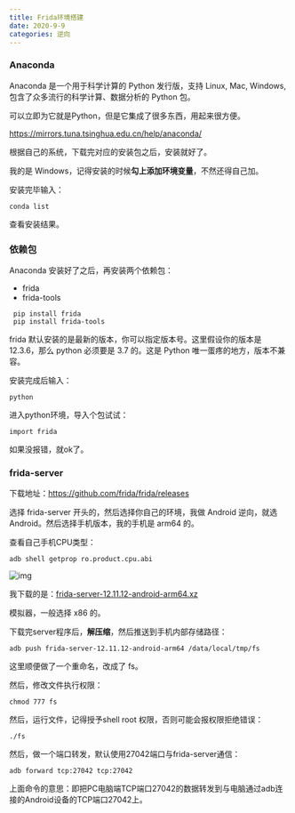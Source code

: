 ```yaml
---
title: Frida环境搭建
date: 2020-9-9
categories: 逆向
---
```


### Anaconda

Anaconda 是一个用于科学计算的 Python 发行版，支持 Linux, Mac, Windows, 包含了众多流行的科学计算、数据分析的 Python 包。

可以立即为它就是Python，但是它集成了很多东西，用起来很方便。

https://mirrors.tuna.tsinghua.edu.cn/help/anaconda/

根据自己的系统，下载完对应的安装包之后，安装就好了。

我的是 Windows，记得安装的时候**勾上添加环境变量**，不然还得自己加。

安装完毕输入：

```
conda list
```

查看安装结果。



### 依赖包

Anaconda 安装好了之后，再安装两个依赖包：

- frida
- frida-tools

```
 pip install frida
 pip install frida-tools
```

frida 默认安装的是最新的版本，你可以指定版本号。这里假设你的版本是 12.3.6，那么 python 必须要是 3.7 的。这是 Python 唯一蛋疼的地方，版本不兼容。

安装完成后输入：

```
python
```

进入python环境，导入个包试试：

```
import frida
```

如果没报错，就ok了。



### frida-server

下载地址：https://github.com/frida/frida/releases

选择 frida-server 开头的，然后选择你自己的环境，我做 Android 逆向，就选 Android。然后选择手机版本，我的手机是 arm64 的。

查看自己手机CPU类型：

```
adb shell getprop ro.product.cpu.abi
```

![img](https://img-blog.csdnimg.cn/20190424154339833.png?x-oss-process=image/watermark,type_ZmFuZ3poZW5naGVpdGk,shadow_10,text_aHR0cHM6Ly9ibG9nLmNzZG4ubmV0L3FxXzM2MzE3NDQx,size_16,color_FFFFFF,t_70)

我下载的是：[frida-server-12.11.12-android-arm64.xz](https://github.com/frida/frida/releases/download/12.11.12/frida-server-12.11.12-android-arm64.xz)

模拟器，一般选择 x86 的。

下载完server程序后，**解压缩**，然后推送到手机内部存储路径：

```
adb push frida-server-12.11.12-android-arm64 /data/local/tmp/fs
```

这里顺便做了一个重命名，改成了 fs。

然后，修改文件执行权限：

```
chmod 777 fs
```

然后，运行文件，记得授予shell root 权限，否则可能会报权限拒绝错误：

```
./fs
```

然后，做一个端口转发，默认使用27042端口与frida-server通信：

```
adb forward tcp:27042 tcp:27042
```

上面命令的意思：即把PC电脑端TCP端口27042的数据转发到与电脑通过adb连接的Android设备的TCP端口27042上。

